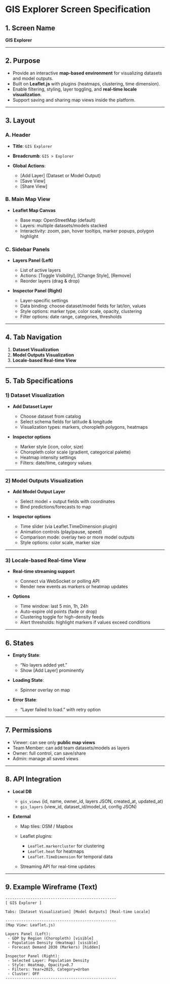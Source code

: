 # GIS Explorer Screen Specification

## 1. Screen Name

**GIS Explorer**

---

## 2. Purpose

* Provide an interactive **map-based environment** for visualizing datasets and model outputs.
* Built on **Leaflet.js** with plugins (heatmaps, clustering, time dimension).
* Enable filtering, styling, layer toggling, and **real-time locale visualization**.
* Support saving and sharing map views inside the platform.

---

## 3. Layout

### A. Header

* **Title**: `GIS Explorer`
* **Breadcrumb**: `GIS > Explorer`
* **Global Actions**:

  * \[Add Layer] (Dataset or Model Output)
  * \[Save View]
  * \[Share View]

### B. Main Map View

* **Leaflet Map Canvas**

  * Base map: OpenStreetMap (default)
  * Layers: multiple datasets/models stacked
  * Interactivity: zoom, pan, hover tooltips, marker popups, polygon highlight

### C. Sidebar Panels

* **Layers Panel (Left)**

  * List of active layers
  * Actions: \[Toggle Visibility], \[Change Style], \[Remove]
  * Reorder layers (drag & drop)
* **Inspector Panel (Right)**

  * Layer-specific settings
  * Data binding: choose dataset/model fields for lat/lon, values
  * Style options: marker type, color scale, opacity, clustering
  * Filter options: date range, categories, thresholds

---

## 4. Tab Navigation

1. **Dataset Visualization**
2. **Model Outputs Visualization**
3. **Locale-based Real-time View**

---

## 5. Tab Specifications

### 1) Dataset Visualization

* **Add Dataset Layer**

  * Choose dataset from catalog
  * Select schema fields for latitude & longitude
  * Visualization types: markers, choropleth polygons, heatmaps
* **Inspector options**

  * Marker style (icon, color, size)
  * Choropleth color scale (gradient, categorical palette)
  * Heatmap intensity settings
  * Filters: date/time, category values

---

### 2) Model Outputs Visualization

* **Add Model Output Layer**

  * Select model + output fields with coordinates
  * Bind predictions/forecasts to map
* **Inspector options**

  * Time slider (via Leaflet.TimeDimension plugin)
  * Animation controls (play/pause, speed)
  * Comparison mode: overlay two or more model outputs
  * Style options: color scale, marker size

---

### 3) Locale-based Real-time View

* **Real-time streaming support**

  * Connect via WebSocket or polling API
  * Render new events as markers or heatmap updates
* **Options**

  * Time window: last 5 min, 1h, 24h
  * Auto-expire old points (fade or drop)
  * Clustering toggle for high-density feeds
  * Alert thresholds: highlight markers if values exceed conditions

---

## 6. States

* **Empty State**:

  * “No layers added yet.”
  * Show \[Add Layer] prominently
* **Loading State**:

  * Spinner overlay on map
* **Error State**:

  * “Layer failed to load.” with retry option

---

## 7. Permissions

* Viewer: can see only **public map views**
* Team Member: can add team datasets/models as layers
* Owner: full control, can save/share
* Admin: manage all saved views

---

## 8. API Integration

* **Local DB**

  * `gis_views` (id, name, owner\_id, layers JSON, created\_at, updated\_at)
  * `gis_layers` (view\_id, dataset\_id/model\_id, config JSON)
* **External**

  * Map tiles: OSM / Mapbox
  * Leaflet plugins:

    * `Leaflet.markercluster` for clustering
    * `Leaflet.heat` for heatmaps
    * `Leaflet.TimeDimension` for temporal data
  * Streaming API for real-time updates

---

## 9. Example Wireframe (Text)

```
-------------------------------------------------
[ GIS Explorer ]

Tabs: [Dataset Visualization] [Model Outputs] [Real-time Locale]

-------------------------------------------------
(Map View: Leaflet.js)

Layers Panel (Left):
 - GDP by Region (Choropleth) [visible]
 - Population Density (Heatmap) [visible]
 - Forecast Demand 2030 (Markers) [hidden]

Inspector Panel (Right):
 - Selected Layer: Population Density
 - Style: Heatmap, Opacity=0.7
 - Filters: Year=2025, Category=Urban
 - Cluster: OFF
-------------------------------------------------
```
